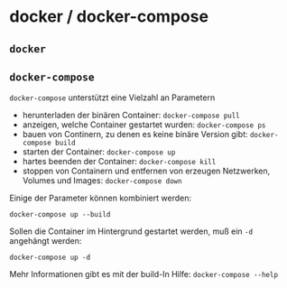 
# docker / docker-compose

## `docker`

## `docker-compose`

`docker-compose` unterstützt eine Vielzahl an Parametern

 - herunterladen der binären Container: `docker-compose pull`
 - anzeigen, welche Container gestartet wurden: `docker-compose ps`
 - bauen von Continern, zu denen es keine binäre Version gibt: `docker-compose build`
 - starten der Container: `docker-compose up`
 - hartes beenden der Container: `docker-compose kill`
 - stoppen von Containern und entfernen von erzeugen Netzwerken, Volumes und Images: `docker-compose down`

Einige der Parameter können kombiniert werden:

    docker-compose up --build

Sollen die Container im Hintergrund gestartet werden, muß ein `-d` angehängt werden:

    docker-compose up -d

Mehr Informationen gibt es mit der build-In Hilfe: `docker-compose --help`
